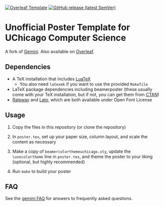 [![Overleaf Template](https://img.shields.io/badge/Overleaf-Template-success?logo=overleaf)](https://www.overleaf.com/latex/templates/unofficial-poster-template-for-uchicago-computer-science/kbbmbdxwbypb)
[![GitHub release (latest SemVer)](https://img.shields.io/github/v/release/k4rtik/uchicago-poster)](https://github.com/k4rtik/uchicago-poster/releases)


# Unofficial Poster Template for UChicago Computer Science

A fork of [Gemini](https://github.com/anishathalye/gemini). Also available on [Overleaf](https://www.overleaf.com/latex/templates/unofficial-poster-template-for-uchicago-computer-science/kbbmbdxwbypb).

## Dependencies

* A TeX installation that includes [LuaTeX]
  * You also need `latexmk` if you want to use the provided `Makefile`
* LaTeX package dependencies including beamerposter (these usually come with
  your TeX installation, but if not, you can get them from [CTAN])
* [Raleway] and [Lato], which are both available under Open Font License

## Usage

1. Copy the files in this repository (or clone the repository)

1. In `poster.tex`, set up your paper size, column layout, and scale the
   content as necessary

1. Make a copy of `beamercolorthemeuchicago.sty`, update the `\usecolortheme`
   line in `poster.tex`, and theme the poster to your liking (optional, but
   highly recommended)

1. Run `make` to build your poster

## FAQ

See the [gemini FAQ] for answers to frequently asked questions.

[LuaTeX]: http://www.luatex.org/
[CTAN]: https://ctan.org/
[Raleway]: https://www.fontsquirrel.com/fonts/raleway
[Lato]: https://www.fontsquirrel.com/fonts/lato
[gemini FAQ]: https://github.com/anishathalye/gemini/wiki/FAQ
